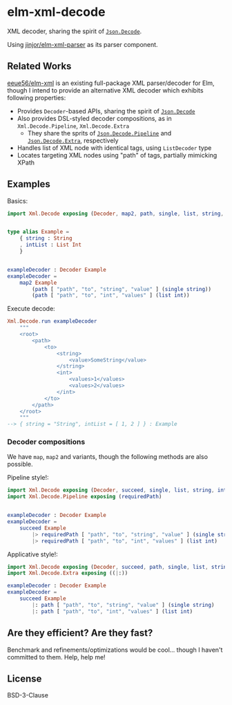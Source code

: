 # elm-xml-decode

XML decoder, sharing the spirit of [`Json.Decode`][jd].

Using [jinjor/elm-xml-parser][exp] as its parser component.

[jd]: http://package.elm-lang.org/packages/elm-lang/core/latest/Json-Decode
[exp]: http://package.elm-lang.org/packages/jinjor/elm-xml-parser/latest

## Related Works

[eeue56/elm-xml][ex] is an existing full-package XML parser/decoder for Elm,
though I intend to provide an alternative XML decoder which exhibits following properties:

- Provides `Decoder`-based APIs, sharing the spirit of [`Json.Decode`][jd]
- Also provides DSL-styled decoder compositions, as in `Xml.Decode.Pipeline`, `Xml.Decode.Extra`
    - They share the sprits of [`Json.Decode.Pipeline`][jdp] and [`Json.Decode.Extra`][jde], respectively
- Handles list of XML node with identical tags, using `ListDecoder` type
- Locates targeting XML nodes using "path" of tags, partially mimicking XPath

[ex]: http://package.elm-lang.org/packages/eeue56/elm-xml/latest
[jdp]: http://package.elm-lang.org/packages/NoRedInk/elm-decode-pipeline/latest/Json-Decode-Pipeline
[jde]: http://package.elm-lang.org/packages/elm-community/json-extra/latest/Json-Decode-Extra

## Examples

Basics:

```elm
import Xml.Decode exposing (Decoder, map2, path, single, list, string, int)


type alias Example =
    { string : String
    , intList : List Int
    }


exampleDecoder : Decoder Example
exampleDecoder =
    map2 Example
        (path [ "path", "to", "string", "value" ] (single string))
        (path [ "path", "to", "int", "values" ] (list int))
```

Execute decode:

```elm
Xml.Decode.run exampleDecoder
    """
    <root>
        <path>
            <to>
                <string>
                    <value>SomeString</value>
                </string>
                <int>
                    <values>1</values>
                    <values>2</values>
                </int>
            </to>
        </path>
    </root>
    """
--> { string = "String", intList = [ 1, 2 ] } : Example
```

### Decoder compositions

We have `map`, `map2` and variants, though the following methods are also possible.

Pipeline style!:

```elm
import Xml.Decode exposing (Decoder, succeed, single, list, string, int)
import Xml.Decode.Pipeline exposing (requiredPath)


exampleDecoder : Decoder Example
exampleDecoder =
    succeed Example
        |> requiredPath [ "path", "to", "string", "value" ] (single string)
        |> requiredPath [ "path", "to", "int", "values" ] (list int)
```

Applicative style!:

```elm
import Xml.Decode exposing (Decoder, succeed, path, single, list, string, int)
import Xml.Decode.Extra exposing ((|:))

exampleDecoder : Decoder Example
exampleDecoder =
    succeed Example
        |: path [ "path", "to", "string", "value" ] (single string)
        |: path [ "path", "to", "int", "values" ] (list int)
```

## Are they efficient? Are they fast?

Benchmark and refinements/optimizations would be cool... though I haven't committed to them.
Help, help me!

## License

BSD-3-Clause
